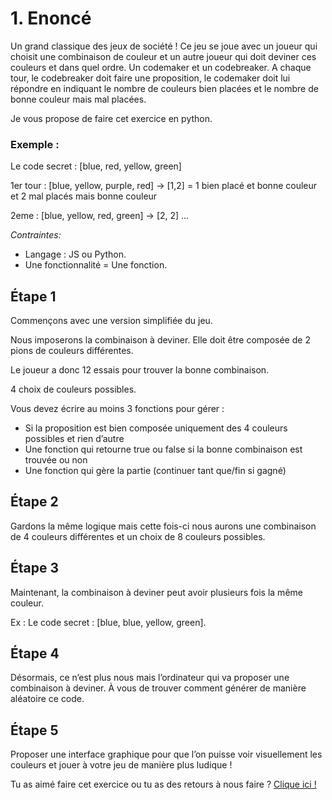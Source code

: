 # 1. Enoncé

Un grand classique des jeux de société ! Ce jeu se joue avec un joueur qui choisit une combinaison de couleur et un autre joueur qui doit deviner ces couleurs et dans quel ordre. Un codemaker et un codebreaker. A chaque tour, le codebreaker doit faire une proposition, le codemaker doit lui répondre en indiquant le nombre de couleurs bien placées et le nombre de bonne couleur mais mal placées. 

Je vous propose de faire cet exercice en python.

### **Exemple :**

Le code secret : [blue, red, yellow, green] 

1er tour : [blue, yellow, purple, red] -> [1,2] = 1 bien placé et bonne couleur et 2 mal placés mais bonne couleur 

2eme : [blue, yellow, red, green] -> [2, 2] …

*Contraintes:* 

- Langage : JS ou Python.
- Une fonctionnalité = Une fonction.

## Étape 1

Commençons avec une version simplifiée du jeu.

Nous imposerons la combinaison à deviner. Elle doit être composée de 2 pions de couleurs différentes.

Le joueur a donc 12 essais pour trouver la bonne combinaison.

4 choix de couleurs possibles.

Vous devez écrire au moins 3 fonctions pour gérer :

- Si la proposition est bien composée uniquement des 4 couleurs possibles et rien d’autre
- Une fonction qui retourne true ou false si la bonne combinaison est trouvée ou non
- Une fonction qui gère la partie (continuer tant que/fin si gagné)

## Étape 2

Gardons la même logique mais cette fois-ci nous aurons une combinaison de 4 couleurs différentes et un choix de 8 couleurs possibles.

## Étape 3

Maintenant, la combinaison à deviner peut avoir plusieurs fois la même couleur.

Ex : Le code secret : [blue, blue, yellow, green].

## Étape **4**

Désormais, ce n’est plus nous mais l’ordinateur qui va proposer une combinaison à deviner. À vous de trouver comment générer de manière aléatoire ce code.

## Étape 5

Proposer une interface graphique pour que l’on puisse voir visuellement les couleurs et jouer à votre jeu de manière plus ludique !

Tu as aimé faire cet exercice ou tu as des retours à nous faire ? [Clique ici !](https://airtable.com/appXbfdqY0iZhnZgd/shrbWiQDMsH63nsj4)